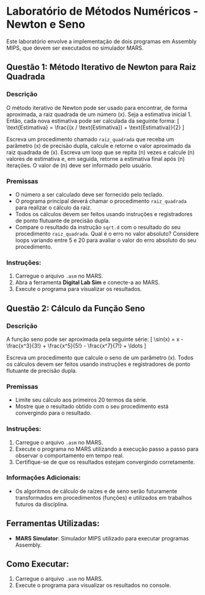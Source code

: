 # Laboratório de Métodos Numéricos - Newton e Seno

Este laboratório envolve a implementação de dois programas em Assembly MIPS, que devem ser executados no simulador MARS.

## Questão 1: Método Iterativo de Newton para Raiz Quadrada

### Descrição
O método iterativo de Newton pode ser usado para encontrar, de forma aproximada, a raiz quadrada de um número \(x\). Seja a estimativa inicial 1. Então, cada nova estimativa pode ser calculada da seguinte forma:
\[ \text{Estimativa} = \frac{(x / \text{Estimativa}) + \text{Estimativa}}{2} \]

Escreva um procedimento chamado `raiz_quadrada` que receba um parâmetro \(x\) de precisão dupla, calcule e retorne o valor aproximado da raiz quadrada de \(x\). Escreva um loop que se repita \(n\) vezes e calcule \(n\) valores de estimativa e, em seguida, retorne a estimativa final após \(n\) iterações. O valor de \(n\) deve ser informado pelo usuário.

### Premissas
- O número a ser calculado deve ser fornecido pelo teclado.
- O programa principal deverá chamar o procedimento `raiz_quadrada` para realizar o cálculo da raiz.
- Todos os cálculos devem ser feitos usando instruções e registradores de ponto flutuante de precisão dupla.
- Compare o resultado da instrução `sqrt.d` com o resultado do seu procedimento `raiz_quadrada`. Qual é o erro no valor absoluto? Considere loops variando entre 5 e 20 para avaliar o valor do erro absoluto do seu procedimento.

### Instruções:
1. Carregue o arquivo `.asm` no MARS.
2. Abra a ferramenta **Digital Lab Sim** e conecte-a ao MARS.
3. Execute o programa para visualizar os resultados.

## Questão 2: Cálculo da Função Seno

### Descrição
A função seno pode ser aproximada pela seguinte série:
\[ \sin(x) = x - \frac{x^3}{3!} + \frac{x^5}{5!} - \frac{x^7}{7!} + \ldots \]

Escreva um procedimento que calcule o seno de um parâmetro \(x\). Todos os cálculos devem ser feitos usando instruções e registradores de ponto flutuante de precisão dupla.

### Premissas
- Limite seu cálculo aos primeiros 20 termos da série.
- Mostre que o resultado obtido com o seu procedimento está convergindo para o resultado.

### Instruções:
1. Carregue o arquivo `.asm` no MARS.
2. Execute o programa no MARS utilizando a execução passo a passo para observar o comportamento em tempo real.
3. Certifique-se de que os resultados estejam convergindo corretamente.

### Informações Adicionais:
- Os algoritmos de cálculo de raízes e de seno serão futuramente transformados em procedimentos (funções) e utilizados em trabalhos futuros da disciplina.

## Ferramentas Utilizadas:
- **MARS Simulator**: Simulador MIPS utilizado para executar programas Assembly.

## Como Executar:
1. Carregue o arquivo `.asm` no MARS.
2. Execute o programa para visualizar os resultados no console.

